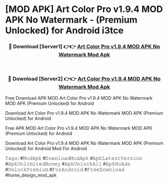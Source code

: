 # [MOD APK] Art Color Pro v1.9.4 MOD APK No Watermark - (Premium Unlocked) for Android i3tce



<div align="center">
<h3>🔴 Download [Server1] 👉👉 <a href="https://momento.my/?title=Art_Color_Pro_v1.9.4_MOD_APK_No_Watermark">Art Color Pro v1.9.4 MOD APK No Watermark Mod Apk</a></h3><br>

<h3>🔴 Download [Server2] 👉👉 <a href="https://momento.my/?title=Art_Color_Pro_v1.9.4_MOD_APK_No_Watermark">Art Color Pro v1.9.4 MOD APK No Watermark Mod Apk</a></h3>
</div>



Free Download APK MOD Art Color Pro v1.9.4 MOD APK No Watermark MOD APK (Premium Unlocked) for Android

Download Art Color Pro v1.9.4 MOD APK No Watermark MOD APK (Premium Unlocked) for Android

Free APK MOD Art Color Pro v1.9.4 MOD APK No Watermark MOD APK (Premium Unlocked) for Android

Download Art Color Pro v1.9.4 MOD APK No Watermark MOD APK (Premium Unlocked) for Android Mod For Android

𝚃𝚊𝚐𝚜: #𝙼𝚘𝚍𝙰𝚙𝚔 #𝙳𝚘𝚠𝚗𝚕𝚘𝚊𝚍𝙼𝚘𝚍𝙰𝚙𝚔 #𝙰𝚙𝚔𝙻𝚊𝚝𝚎𝚜𝚝𝚅𝚎𝚛𝚜𝚒𝚘𝚗 #𝙰𝚙𝚔𝚄𝚗𝚕𝚒𝚖𝚒𝚝𝚎𝚍𝙼𝚘𝚗𝚎𝚢 #𝙰𝚙𝚔𝚄𝚗𝚕𝚘𝚌𝚔𝙰𝚕𝚕 #𝙰𝚙𝚔𝙽𝚘𝙰𝚍𝚜 #𝚄𝚗𝚕𝚘𝚌𝚔𝙿𝚛𝚎𝚖𝚒𝚞𝚖 #𝙵𝚘𝚛𝙰𝚗𝚍𝚛𝚘𝚒𝚍 #𝙵𝚛𝚎𝚎𝙳𝚘𝚠𝚗𝚕𝚘𝚊𝚍 #home_design_mod_apk
